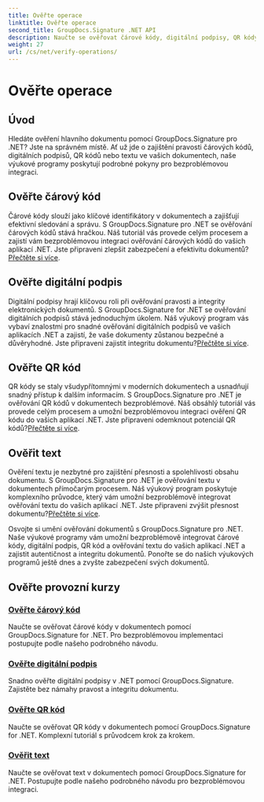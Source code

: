 ```yaml
---
title: Ověřte operace
linktitle: Ověřte operace
second_title: GroupDocs.Signature .NET API
description: Naučte se ověřovat čárové kódy, digitální podpisy, QR kódy a text v dokumentech pomocí GroupDocs.Signature .NET. Výukové programy krok za krokem pro bezproblémovou integraci.
weight: 27
url: /cs/net/verify-operations/
---
```


# Ověřte operace

## Úvod

Hledáte ověření hlavního dokumentu pomocí GroupDocs.Signature pro .NET? Jste na správném místě. Ať už jde o zajištění pravosti čárových kódů, digitálních podpisů, QR kódů nebo textu ve vašich dokumentech, naše výukové programy poskytují podrobné pokyny pro bezproblémovou integraci.

## Ověřte čárový kód
 Čárové kódy slouží jako klíčové identifikátory v dokumentech a zajišťují efektivní sledování a správu. S GroupDocs.Signature pro .NET se ověřování čárových kódů stává hračkou. Náš tutoriál vás provede celým procesem a zajistí vám bezproblémovou integraci ověřování čárových kódů do vašich aplikací .NET. Jste připraveni zlepšit zabezpečení a efektivitu dokumentů?[Přečtěte si více](./verify-barcode/).

## Ověřte digitální podpis
Digitální podpisy hrají klíčovou roli při ověřování pravosti a integrity elektronických dokumentů. S GroupDocs.Signature for .NET se ověřování digitálních podpisů stává jednoduchým úkolem. Náš výukový program vás vybaví znalostmi pro snadné ověřování digitálních podpisů ve vašich aplikacích .NET a zajistí, že vaše dokumenty zůstanou bezpečné a důvěryhodné. Jste připraveni zajistit integritu dokumentu?[Přečtěte si více](./verify-digital/).

## Ověřte QR kód
 QR kódy se staly všudypřítomnými v moderních dokumentech a usnadňují snadný přístup k dalším informacím. S GroupDocs.Signature pro .NET je ověřování QR kódů v dokumentech bezproblémové. Náš obsáhlý tutoriál vás provede celým procesem a umožní bezproblémovou integraci ověření QR kódu do vašich aplikací .NET. Jste připraveni odemknout potenciál QR kódů?[Přečtěte si více](./verify-qr-code/).

## Ověřit text
Ověření textu je nezbytné pro zajištění přesnosti a spolehlivosti obsahu dokumentu. S GroupDocs.Signature pro .NET je ověřování textu v dokumentech přímočarým procesem. Náš výukový program poskytuje komplexního průvodce, který vám umožní bezproblémově integrovat ověřování textu do vašich aplikací .NET. Jste připraveni zvýšit přesnost dokumentu?[Přečtěte si více](./verify-text/).

Osvojte si umění ověřování dokumentů s GroupDocs.Signature pro .NET. Naše výukové programy vám umožní bezproblémově integrovat čárové kódy, digitální podpis, QR kód a ověřování textu do vašich aplikací .NET a zajistit autentičnost a integritu dokumentů. Ponořte se do našich výukových programů ještě dnes a zvyšte zabezpečení svých dokumentů.
## Ověřte provozní kurzy
### [Ověřte čárový kód](./verify-barcode/)
Naučte se ověřovat čárové kódy v dokumentech pomocí GroupDocs.Signature for .NET. Pro bezproblémovou implementaci postupujte podle našeho podrobného návodu.
### [Ověřte digitální podpis](./verify-digital/)
Snadno ověřte digitální podpisy v .NET pomocí GroupDocs.Signature. Zajistěte bez námahy pravost a integritu dokumentu.
### [Ověřte QR kód](./verify-qr-code/)
Naučte se ověřovat QR kódy v dokumentech pomocí GroupDocs.Signature for .NET. Komplexní tutoriál s průvodcem krok za krokem.
### [Ověřit text](./verify-text/)
Naučte se ověřovat text v dokumentech pomocí GroupDocs.Signature for .NET. Postupujte podle našeho podrobného návodu pro bezproblémovou integraci.